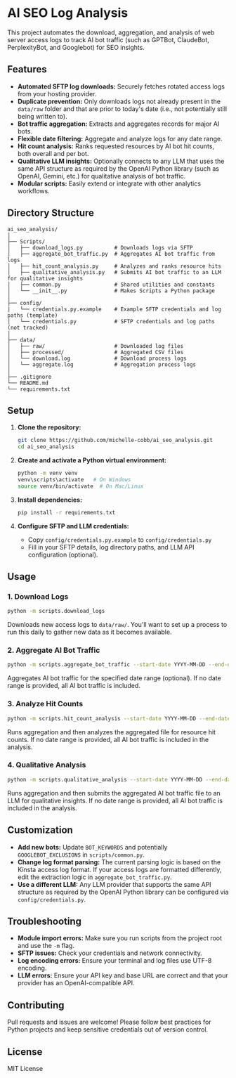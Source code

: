# AI SEO Log Analysis

This project automates the download, aggregation, and analysis of web server access logs to track AI bot traffic (such as GPTBot, ClaudeBot, PerplexityBot, and Googlebot) for SEO insights.

## Features

- **Automated SFTP log downloads:** Securely fetches rotated access logs from your hosting provider.
- **Duplicate prevention:** Only downloads logs not already present in the `data/raw` folder and that are prior to today's date (i.e., not potentially still being written to).
- **Bot traffic aggregation:** Extracts and aggregates records for major AI bots.
- **Flexible date filtering:** Aggregate and analyze logs for any date range.
- **Hit count analysis:** Ranks requested resources by AI bot hit counts, both overall and per bot.
- **Qualitative LLM insights:** Optionally connects to any LLM that uses the same API structure as required by the OpenAI Python library (such as OpenAI, Gemini, etc.) for qualitative analysis of bot traffic.
- **Modular scripts:** Easily extend or integrate with other analytics workflows.

## Directory Structure

```
ai_seo_analysis/
│
├── Scripts/
│   ├── download_logs.py          # Downloads logs via SFTP
│   ├── aggregate_bot_traffic.py  # Aggregates AI bot traffic from logs
│   ├── hit_count_analysis.py     # Analyzes and ranks resource hits
│   ├── qualitative_analysis.py   # Submits AI bot traffic to an LLM for qualitative insights
│   ├── common.py                 # Shared utilities and constants
│   └── __init__.py               # Makes Scripts a Python package
│
├── config/
|   └── credentials.py.example    # Example SFTP credentials and log paths (template)
│   └── credentials.py            # SFTP credentials and log paths (not tracked)
│
├── data/
│   ├── raw/                      # Downloaded log files
│   ├── processed/                # Aggregated CSV files
│   └── download.log              # Download process logs
│   └── aggregate.log             # Aggregation process logs
│
├── .gitignore
└── README.md
└── requirements.txt
```

## Setup

1. **Clone the repository:**
   ```sh
   git clone https://github.com/michelle-cobb/ai_seo_analysis.git
   cd ai_seo_analysis
   ```

2. **Create and activate a Python virtual environment:**
   ```sh
   python -m venv venv
   venv\scripts\activate   # On Windows
   source venv/bin/activate  # On Mac/Linux
   ```

3. **Install dependencies:**
   ```sh
   pip install -r requirements.txt
   ```

4. **Configure SFTP and LLM credentials:**
   - Copy `config/credentials.py.example` to `config/credentials.py`
   - Fill in your SFTP details, log directory paths, and LLM API configuration (optional).

## Usage

### 1. Download Logs

```sh
python -m scripts.download_logs
```
Downloads new access logs to `data/raw/`. You'll want to set up a process to run this daily to gather new data as it becomes available.

### 2. Aggregate AI Bot Traffic

```sh
python -m scripts.aggregate_bot_traffic --start-date YYYY-MM-DD --end-date YYYY-MM-DD
```
Aggregates AI bot traffic for the specified date range (optional). If no date range is provided, all AI bot traffic is included.

### 3. Analyze Hit Counts

```sh
python -m scripts.hit_count_analysis --start-date YYYY-MM-DD --end-date YYYY-MM-DD
```
Runs aggregation and then analyzes the aggregated file for resource hit counts. If no date range is provided, all AI bot traffic is included in the analysis.

### 4. Qualitative Analysis

```sh
python -m scripts.qualitative_analysis --start-date YYYY-MM-DD --end-date YYYY-MM-DD
```
Runs aggregation and then submits the aggregated AI bot traffic file to an LLM for qualitative insights. If no date range is provided, all AI bot traffic is included in the analysis.

## Customization

- **Add new bots:** Update `BOT_KEYWORDS` and potentially `GOOGLEBOT_EXCLUSIONS` in `scripts/common.py`.
- **Change log format parsing:** The current parsing logic is based on the Kinsta access log format. If your access logs are formatted differently, edit the extraction logic in `aggregate_bot_traffic.py`.
- **Use a different LLM:** Any LLM provider that supports the same API structure as required by the OpenAI Python library can be configured via `config/credentials.py`.


## Troubleshooting

- **Module import errors:** Make sure you run scripts from the project root and use the `-m` flag.
- **SFTP issues:** Check your credentials and network connectivity.
- **Log encoding errors:** Ensure your terminal and log files use UTF-8 encoding.
- **LLM errors:** Ensure your API key and base URL are correct and that your provider has an OpenAI-compatible API.


## Contributing

Pull requests and issues are welcome! Please follow best practices for Python projects and keep sensitive credentials out of version control.

## License

MIT License